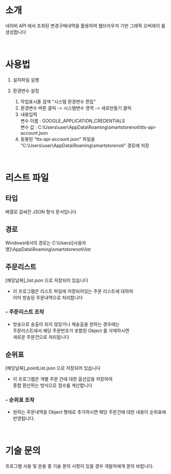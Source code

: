 # 소개

네이버 API 에서 조회된 변경구매내역을 활용하여 웹브라우저 기반 그래픽 오버레이 를 생성합니다

<br>

# 사용법

1. 설치파일 실행
2. 환경변수 설정

   1. 작업표시줄 검색 "시스템 환경변수 편집"
   2. 환경변수 버튼 클릭 -> 시스템변수 영역 -> 새로만들기 클릭
   3. 내용입력<br>
      변수 이름 : GOOGLE_APPLICATION_CREDENTIALS<br>
      변수 값 : C:\Users\user\AppData\Roaming\smartstorenoti\tts-api-account.json
   4. 동봉된 "tts-api-account.json" 파일을<br>
      "C:\Users\user\AppData\Roaming\smartstorenoti" 경로에 저장

<br>

# 리스트 파일

## 타입

배열로 감싸진 JSON 형식 문서입니다

## 경로

Windows에서의 경로는 C:\Users\\[사용자명]\AppData\Roaming\smartstorenoti\list

## 주문리스트

\[해당날짜]\_list.json 으로 저장되어 있습니다

- 이 프로그램은 리스트 파일에 저장되어있는 주문 리스트에 대하여<br>
  이미 방송된 주문내역으로 처리합니다

### - 주문리스트 조작

- 방송으로 송출이 되지 않았거나 재송출을 원하는 경우에는<br>
  주문리스트에서 해당 주문번호가 포함된 Object 를 삭제하시면<br>
  새로운 주문건으로 처리됩니다

## 순위표

\[해당날짜]\_pointList.json 으로 저장되어 있습니다

- 이 프로그램은 개별 주문 건에 대한 옵션값을 저장하여<br>
  종합 환산하는 방식으로 점수를 계산합니다

### - 순위표 조작

- 원하는 주문내역을 Object 형태로 추가하시면 해당 주문건에 대한 내용이 순위표에 반영됩니다.

<br>

# 기술 문의

프로그램 사용 및 운용 중 기술 문의 사항이 있을 경우 개발자에게 문의 바랍니다.
